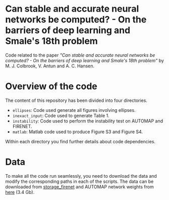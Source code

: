 # Can stable and accurate neural networks be computed? - On the barriers of deep learning and Smale's 18th problem

Code related to the paper *"Can stable and accurate neural networks be computed? - On the barriers of deep learning and Smale's 18th problem"* by  M. J. Colbrook, V. Antun and A. C. Hansen.

# Overview of the code

The content of this repository has been divided into four directories. 

* `ellipses`: Code used generate all figures involving ellipses.
* `inexact_input`: Code used to generate Table 1. 
* `instability`: Code used to perform the instability test on AUTOMAP and FIRENET.
* `matlab`: Matlab code used to produce Figure S3 and Figure S4.

Within each directory you find further details about code dependencies. 

# Data
To make all the code run seamlessly, you need to download the data and modify the corresponding paths in each of the scripts. The data can be downloaded from [storage_firenet](https://www.mn.uio.no/math/english/people/aca/vegarant/data/storage_firenet_v2.zip) and AUTOMAP network weights from [here](https://www.mn.uio.no/math/english/people/aca/vegarant/data/cs_poisson_for_vegard.h5) (3.4 Gb).

